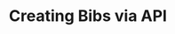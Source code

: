 ---
layout: default
title: Creating Bibs via API
parent: Alma Documentation/API Documentation
nav_order: 7
---